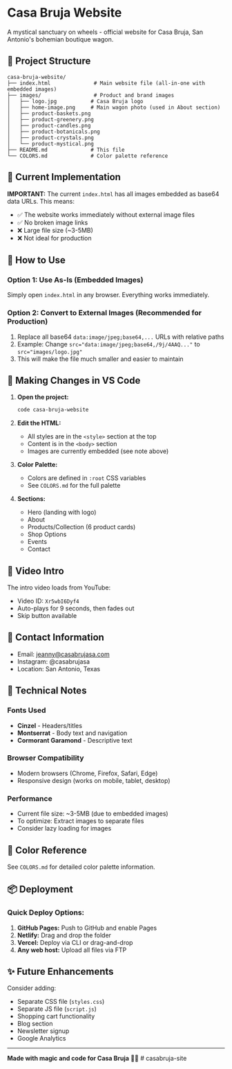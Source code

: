 # Casa Bruja Website

A mystical sanctuary on wheels - official website for Casa Bruja, San Antonio's bohemian boutique wagon.

## 🌙 Project Structure

```
casa-bruja-website/
├── index.html              # Main website file (all-in-one with embedded images)
├── images/                 # Product and brand images
│   ├── logo.jpg           # Casa Bruja logo
│   ├── home-image.png     # Main wagon photo (used in About section)
│   ├── product-baskets.png
│   ├── product-greenery.png
│   ├── product-candles.png
│   ├── product-botanicals.png
│   ├── product-crystals.png
│   └── product-mystical.png
├── README.md              # This file
└── COLORS.md              # Color palette reference
```

## 🎨 Current Implementation

**IMPORTANT:** The current `index.html` has all images embedded as base64 data URLs. This means:
- ✅ The website works immediately without external image files
- ✅ No broken image links
- ❌ Large file size (~3-5MB)
- ❌ Not ideal for production

## 🚀 How to Use

### Option 1: Use As-Is (Embedded Images)
Simply open `index.html` in any browser. Everything works immediately.

### Option 2: Convert to External Images (Recommended for Production)
1. Replace all base64 `data:image/jpeg;base64,...` URLs with relative paths
2. Example: Change `src="data:image/jpeg;base64,/9j/4AAQ..."` to `src="images/logo.jpg"`
3. This will make the file much smaller and easier to maintain

## 📝 Making Changes in VS Code

1. **Open the project:**
   ```bash
   code casa-bruja-website
   ```

2. **Edit the HTML:**
   - All styles are in the `<style>` section at the top
   - Content is in the `<body>` section
   - Images are currently embedded (see note above)

3. **Color Palette:**
   - Colors are defined in `:root` CSS variables
   - See `COLORS.md` for the full palette

4. **Sections:**
   - Hero (landing with logo)
   - About
   - Products/Collection (6 product cards)
   - Shop Options
   - Events
   - Contact

## 🎥 Video Intro

The intro video loads from YouTube:
- Video ID: `Xr5wbI6Dyf4`
- Auto-plays for 9 seconds, then fades out
- Skip button available

## 📧 Contact Information

- Email: jeanny@casabrujasa.com
- Instagram: @casabrujasa
- Location: San Antonio, Texas

## 🔧 Technical Notes

### Fonts Used
- **Cinzel** - Headers/titles
- **Montserrat** - Body text and navigation
- **Cormorant Garamond** - Descriptive text

### Browser Compatibility
- Modern browsers (Chrome, Firefox, Safari, Edge)
- Responsive design (works on mobile, tablet, desktop)

### Performance
- Current file size: ~3-5MB (due to embedded images)
- To optimize: Extract images to separate files
- Consider lazy loading for images

## 🎨 Color Reference

See `COLORS.md` for detailed color palette information.

## 📦 Deployment

### Quick Deploy Options:
1. **GitHub Pages:** Push to GitHub and enable Pages
2. **Netlify:** Drag and drop the folder
3. **Vercel:** Deploy via CLI or drag-and-drop
4. **Any web host:** Upload all files via FTP

## ✨ Future Enhancements

Consider adding:
- Separate CSS file (`styles.css`)
- Separate JS file (`script.js`)
- Shopping cart functionality
- Blog section
- Newsletter signup
- Google Analytics

---

**Made with magic and code for Casa Bruja** 🌙✨
#   c a s a b r u j a - s i t e  
 